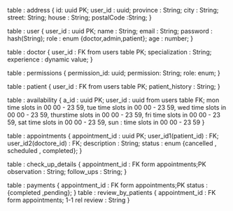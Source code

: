table : address {
    id: uuid PK;
    user_id : uuid;
    province : String;
    city : String;
    street:  String;
    house :  String;
    postalCode :String;
}

table : user {
    user_id : uuid PK;
    name : String;
    email : String;
    password : hash(String);
    role : enum {doctor,admin,patient};
    age : number;
}

table : doctor {
    user_id : FK from users table PK;
    specialization : String;
    experience : dynamic value;
}

table : permissions {
    permission_id: uuid;
    permission: String;
    role: enum;
}

table : patient {
    user_id : FK from users table PK;
    patient_history : String;
}

table : availability {
    a_id : uuid PK;
    user_id : uuid from users table FK;
    mon time slots in 00 00 - 23 59,
     tue time slots in 00 00 - 23 59,
     wed time slots in 00 00 - 23 59,
     thurstime slots in 00 00 - 23 59,
     fri time slots in 00 00 - 23 59,
     sat time slots in 00 00 - 23 59,
    sun : time slots in 00 00 - 23 59
}

table : appointments {
    appointment_id : uuid PK;
    user_id1(patient_id) : FK;
    user_id2(doctore_id) : FK;
    description : String;
    status : enum {cancelled , scheduled , completed};
}

table : check_up_details {
    appointment_id : FK form appointments;PK
    observation : String;
    follow_ups : String;
}

table : payments {
    <!-- payment_id :uuid PK; -->
    appointment_id : FK form appointments;PK
    status : {completed ,pending};
}
table : review_by_patients {
    <!-- review_id : uuid PK; -->
    appointment_id : FK form appointments; 1-1 rel
    review : String
}
